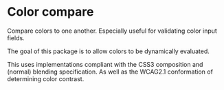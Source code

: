 # Color compare

Compare colors to one another. Especially useful for validating color input fields.

The goal of this package is to allow colors to be dynamically evaluated.

This uses implementations compliant with the CSS3 composition and (normal) blending specification. 
As well as the WCAG2.1 conformation of determining color contrast.
